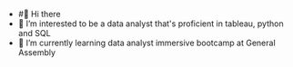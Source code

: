 - #👋 Hi there
- 👀 I’m interested to be a data analyst that's proficient in tableau, python and SQL
- 🌱 I’m currently learning data analyst immersive bootcamp at General Assembly


<!---
chuajustin/chuajustin is a ✨ special ✨ repository because its `README.md` (this file) appears on your GitHub profile.
You can click the Preview link to take a look at your changes.
--->

